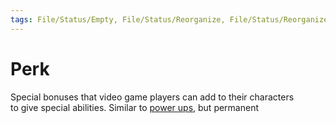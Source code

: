 ```yaml
---
tags: File/Status/Empty, File/Status/Reorganize, File/Status/Reorganize, File/Status/Recategorize, File/Status/Summarize, File/Status/Structuralize
---
```


# Perk

Special bonuses that video game players can add to their characters to give special abilities. Similar to [power ups](https://en.wikipedia.org/wiki/Glossary_of_video_game_terms#power-up), but permanent



